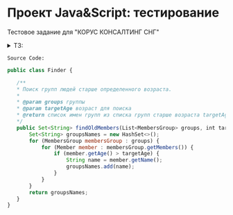# Проект Java&Script: тестирование

Тестовое задание для "КОРУС КОНСАЛТИНГ СНГ"
<details><summary>ТЗ:</summary>
Необходимо произвести рефакторинг кода класса Finder с применением stream api.
</details>

`Source Code:`

 ```javascript
 public class Finder {

    /**
    * Поиск групп людей старше определенного возраста.
    *
    * @param groups группы
    * @param targetAge возраст для поиска
    * @return список имен групп из списка групп старше возраста targetAge
    */
    public Set<String> findOldMembers(List<MembersGroup> groups, int targetAge) {
        Set<String> groupsNames = new HashSet<>();
        for (MembersGroup membersGroup : groups) {
            for (Member member : membersGroup.getMembers()) {
                if (member.getAge() > targetAge) {
                    String name = member.getName();
                    groupsNames.add(name);
                }
            }
        }
        return groupsNames;
    }
 }
 ```